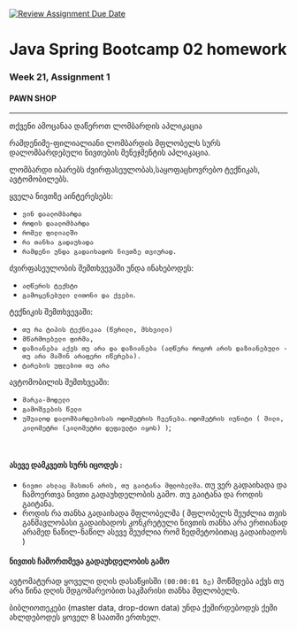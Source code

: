 [![Review Assignment Due Date](https://classroom.github.com/assets/deadline-readme-button-24ddc0f5d75046c5622901739e7c5dd533143b0c8e959d652212380cedb1ea36.svg)](https://classroom.github.com/a/CZUi0AG5)
# Java Spring Bootcamp 02 homework
### Week 21, Assignment 1
#### PAWN SHOP

---
თქვენი ამოცანაა დაწეროთ ლომბარდის აპლიკაცია

რამდენიმე-ფილიალიანი ლომბარდის მფლობელს სურს დალომბარდებული ნივთების მენეჯმენტის აპლიკაცია. <br/>

ლომბარდი იბარებს ძვირფასეულობას,საყოფაცხოვრებო ტექნიკას, ავტომობილებს. <br/>

ყველა ნივთზე აინტერესებს:
* `ვინ დაალომბარდა`
* `როდის დაალომბარდა`
* `რომელ ფილიალში`
* `რა თანხა გადაუხადა`
* `რამდენი უნდა გადაიხადოს ნივთზე თვიურად.`

ძვირფასეულობის შემთხვევაში უნდა ინახებოდეს:
* `აღწერის ტექსტი`
* `გამოყენებული ლითონი და ქვები`. <br/>

ტექნიკის შემთხვევაში:
* `თუ რა ტიპის ტექნიკაა (წვრილი, მსხვილი)`
* `მწარმოებელი ფირმა,`
* `დაზიანება აქვს თუ არა და დაზიანება (აღწერა როგორ არის დაზიანებული - თუ არა მაშინ არაფერი იწერება).`
* `ტარების უფლებით თუ არა` <br/>

ავტომობილის შემთხვეაში:  
* `მარკა-მოდელი` <br/>
* `გამოშვების წელი` <br/>
* `უშუალოდ დალომბარდებისას ოდომეტრის ჩვენება`. `ოდომეტრის იუნიტი ( მილი, კილომეტრი (კილომეტრი დეფაულტი იყოს) )`;<br/>
<br/>

#### ასევე დამკვეთს სურს იცოდეს : 
* `ნივთი ახლაც მასთან არის, თუ გაიტანა მფლობელმა`. თუ ვერ გადაიხადა და ჩამოერთვა ნივთი გადაუხდელობის გამო. თუ გაიტანა და როდის გაიტანა.
* როდის რა თანხა გადაიხადა მფლობელმა ( მფლობელს შეუძლია თვის განმავლობასი გადაიხადოს კონკრეტული ნივთის თანხა არა ერთიანად არამედ ნაწილ-ნაწილ ასევე შეუძლია რომ ზედმეტობითაც გადაიხადოს )  
#### ნივთის ჩამორთმევა გადაუხდელობის გამო 
ავტომატურად ყოველი დღის დასაწყისში `(00:00:01 ზე)` მოწმდება აქვს თუ არა წინა დღის მდგომარეობით საკმარისი თანხა მფლობელს.

ბიბლიოთეკები (master data, drop-down data) უნდა ქეშირდებოდეს
ქეში ახლდებოდეს ყოველ 8 საათში ერთხელ.
